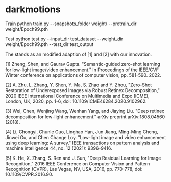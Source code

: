 # darkmotions

Train
python train.py --snapshots_folder weight/ --pretrain_dir weight/Epoch99.pth

Test
python test.py --input_dir test_dataset --weight_dir weight/Epoch99.pth --test_dir test_output

The stands as an modified adaption of [1] and [2] with our innovation.

[1] Zheng, Shen, and Gaurav Gupta. "Semantic-guided zero-shot learning for low-light image/video enhancement." In Proceedings of the IEEE/CVF Winter conference on applications of computer vision, pp. 581-590. 2022.

[2] A. Zhu, L. Zhang, Y. Shen, Y. Ma, S. Zhao and Y. Zhou, "Zero-Shot Restoration of Underexposed Images via Robust Retinex Decomposition," 2020 IEEE International Conference on Multimedia and Expo (ICME), London, UK, 2020, pp. 1-6, doi: 10.1109/ICME46284.2020.9102962.

[3] Wei, Chen, Wenjing Wang, Wenhan Yang, and Jiaying Liu. "Deep retinex decomposition for low-light enhancement." arXiv preprint arXiv:1808.04560 (2018).

[4] Li, Chongyi, Chunle Guo, Linghao Han, Jun Jiang, Ming-Ming Cheng, Jinwei Gu, and Chen Change Loy. "Low-light image and video enhancement using deep learning: A survey." IEEE transactions on pattern analysis and machine intelligence 44, no. 12 (2021): 9396-9416.

[5] K. He, X. Zhang, S. Ren and J. Sun, "Deep Residual Learning for Image Recognition," 2016 IEEE Conference on Computer Vision and Pattern Recognition (CVPR), Las Vegas, NV, USA, 2016, pp. 770-778, doi: 10.1109/CVPR.2016.90.
